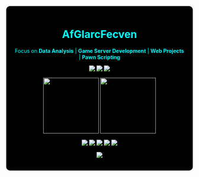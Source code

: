 <div align="center" style="background-color:#000; color:#00ffff; padding: 20px; border-radius: 10px;">

  <h1 style="color:#00ffff;">AfGlarcFecven</h1>

  <p>
    Focus on <b>Data Analysis</b> | <b>Game Server Development</b> | <b>Web Projects</b> | <b>Pawn Scripting</b>
  </p>

  <p>
    <a href="https://orbitcloud.my.id">
      <img src="https://img.shields.io/badge/OrbitCloud-000000?style=for-the-badge&logo=cloudflare&logoColor=cyan">
    </a>
    <a href="https://vyuxn.xyz">
      <img src="https://img.shields.io/badge/Vyuxn-000000?style=for-the-badge&logo=google-cloud&logoColor=cyan">
    </a>
    <a href="mailto:glaeceny@vyuxn.xyz">
      <img src="https://img.shields.io/badge/Email-000000?style=for-the-badge&logo=gmail&logoColor=cyan">
    </a>
  </p>

  <p>
    <img src="https://github-readme-stats.vercel.app/api?username=glarceny&show_icons=true&theme=tokyonight&hide_border=true&bg_color=000000&text_color=00FFFF" height="150">
    <img src="https://streak-stats.demolab.com?user=glarceny&theme=tokyonight&hide_border=true&background=000000&ring=00FFFF&fire=00FFFF&currStreakLabel=00FFFF" height="150">
  </p>

  <p>
    <img src="https://img.shields.io/badge/Pawn-000000?style=for-the-badge&logo=codingninjas&logoColor=cyan">
    <img src="https://img.shields.io/badge/Python-000000?style=for-the-badge&logo=python&logoColor=cyan">
    <img src="https://img.shields.io/badge/Linux-000000?style=for-the-badge&logo=linux&logoColor=cyan">
    <img src="https://img.shields.io/badge/Cloud-000000?style=for-the-badge&logo=cloudflare&logoColor=cyan">
    <img src="https://img.shields.io/badge/Security-000000?style=for-the-badge&logo=hackthebox&logoColor=cyan">
  </p>

  <p>
    <img src="https://komarev.com/ghpvc/?username=stenlykaelan&label=Profile%20Views&color=00FFFF&style=flat">
  </p>

</div>
